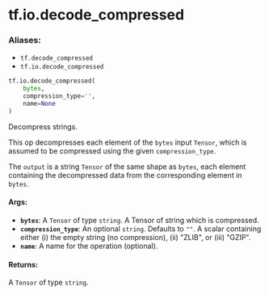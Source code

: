 <div itemscope itemtype="http://developers.google.com/ReferenceObject">
<meta itemprop="name" content="tf.io.decode_compressed" />
<meta itemprop="path" content="Stable" />
</div>

# tf.io.decode_compressed

### Aliases:

* `tf.decode_compressed`
* `tf.io.decode_compressed`

``` python
tf.io.decode_compressed(
    bytes,
    compression_type='',
    name=None
)
```

Decompress strings.

This op decompresses each element of the `bytes` input `Tensor`, which
is assumed to be compressed using the given `compression_type`.

The `output` is a string `Tensor` of the same shape as `bytes`,
each element containing the decompressed data from the corresponding
element in `bytes`.

#### Args:

* <b>`bytes`</b>: A `Tensor` of type `string`.
    A Tensor of string which is compressed.
* <b>`compression_type`</b>: An optional `string`. Defaults to `""`.
    A scalar containing either (i) the empty string (no
    compression), (ii) "ZLIB", or (iii) "GZIP".
* <b>`name`</b>: A name for the operation (optional).


#### Returns:

A `Tensor` of type `string`.